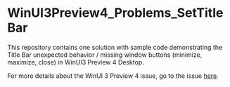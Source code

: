 # WinUI3Preview4_Problems_SetTitleBar

This repository contains one solution with sample code demonstrating the Title Bar unexpected behavior / missing window buttons (minimize, maximize, close) in WinUI3 Preview 4 Desktop.

For more details about the WinUI 3 Preview 4 issue, go to the issue [here](https://github.com/microsoft/microsoft-ui-xaml/issues/).
